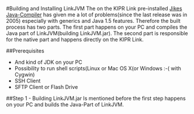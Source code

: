 #Building and Installing LinkJVM
The on the KIPR Link pre-installed [Jikes Java-Compiler](http://jikes.sourceforge.net/) has given me a lot of problems(since the last release was in 2005) especially with generics and Java 1.5 features. Therefore the built process has two parts. The first part happens on your PC and compiles the Java part of LinkJVM(building LinkJVM.jar). The second part is responsible for the native part and happens directly on the KIPR Link. 

##Prerequisites
+ And kind of JDK on your PC
+ Possibility to run shell scripts(Linux or Mac OS X(or Windows :-( with Cygwin)
+ SSH Client
+ SFTP Client or Flash Drive

##Step 1 - Building LinkJVM.jar
Is mentioned before the first step happens on your PC and builds the Java-Part of LinkJVM.
